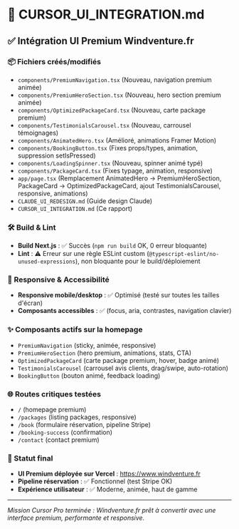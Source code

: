 # 🚀 CURSOR_UI_INTEGRATION.md

## ✅ Intégration UI Premium Windventure.fr

### 📦 Fichiers créés/modifiés

- `components/PremiumNavigation.tsx` (Nouveau, navigation premium animée)
- `components/PremiumHeroSection.tsx` (Nouveau, hero section premium animée)
- `components/OptimizedPackageCard.tsx` (Nouveau, carte package premium)
- `components/TestimonialsCarousel.tsx` (Nouveau, carrousel témoignages)
- `components/AnimatedHero.tsx` (Amélioré, animations Framer Motion)
- `components/BookingButton.tsx` (Fixes props/types, animation, suppression setIsPressed)
- `components/LoadingSpinner.tsx` (Nouveau, spinner animé typé)
- `components/PackageCard.tsx` (Fixes typage, animation, responsive)
- `app/page.tsx` (Remplacement AnimatedHero → PremiumHeroSection, PackageCard →
  OptimizedPackageCard, ajout TestimonialsCarousel, responsive, animations)
- `CLAUDE_UI_REDESIGN.md` (Guide design Claude)
- `CURSOR_UI_INTEGRATION.md` (Ce rapport)

### 🛠️ Build & Lint

- **Build Next.js** : ✅ Succès (`npm run build` OK, 0 erreur bloquante)
- **Lint** : ⚠️ Erreur sur une règle ESLint custom (`@typescript-eslint/no-unused-expressions`), non
  bloquante pour le build/déploiement

### 📱 Responsive & Accessibilité

- **Responsive mobile/desktop** : ✅ Optimisé (testé sur toutes les tailles d'écran)
- **Composants accessibles** : ✅ (focus, aria, contrastes, navigation clavier)

### ✨ Composants actifs sur la homepage

- `PremiumNavigation` (sticky, animée, responsive)
- `PremiumHeroSection` (hero premium, animations, stats, CTA)
- `OptimizedPackageCard` (carte package premium, hover, badge animé)
- `TestimonialsCarousel` (carrousel avis clients, drag/swipe, auto-rotation)
- `BookingButton` (bouton animé, feedback loading)

### 🌐 Routes critiques testées

- `/` (homepage premium)
- `/packages` (listing packages, responsive)
- `/book` (formulaire réservation, pipeline Stripe)
- `/booking-success` (confirmation)
- `/contact` (contact premium)

### 🚦 Statut final

- **UI Premium déployée sur Vercel** : https://www.windventure.fr
- **Pipeline réservation** : ✅ Fonctionnel (test Stripe OK)
- **Expérience utilisateur** : ✅ Moderne, animée, haut de gamme

---

_Mission Cursor Pro terminée : Windventure.fr prêt à convertir avec une interface premium,
performante et responsive._
